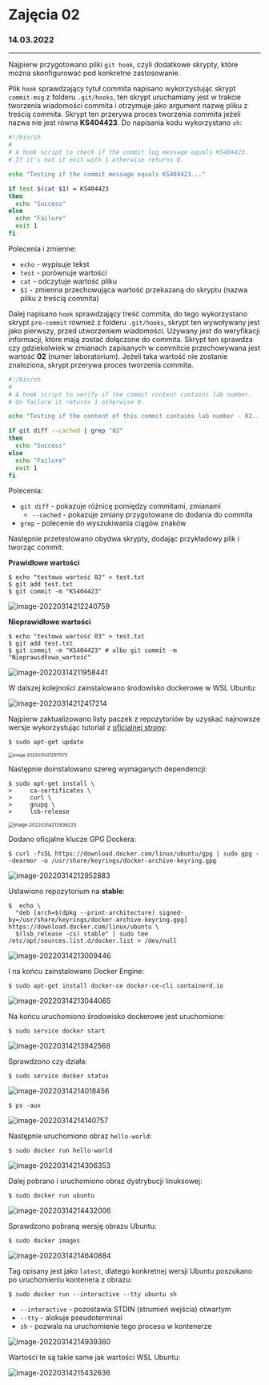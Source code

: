 # Zajęcia 02
### 14.03.2022
---

Najpierw przygotowano pliki `git hook`, czyli dodatkowe skrypty, które można skonfigurować pod konkretne zastosowanie.

Plik `hook` sprawdzający tytuł commita napisano wykorzystując skrypt `commit-msg` z folderu `.git/hooks`, ten skrypt uruchamiany jest w trakcie tworzenia wiadomości commita i otrzymuje jako argument nazwę pliku z treścią commita. Skrypt ten przerywa proces tworzenia commita jeżeli nazwa nie jest równa **KS404423**. Do napisania kodu wykorzystano `sh`:

```sh
#!/bin/sh
#
# A hook script to check if the commit log message equals KS404423.
# If it's not it exit with 1 otherwise returns 0.

echo "Testing if the commit message equals KS404423..."

if test $(cat $1) = KS404423
then
  echo "Success"
else
  echo "Failure"
  exit 1
fi
```

Polecenia i zmienne:

* `echo` - wypisuje tekst
* `test` - porównuje wartości
* `cat` - odczytuje wartość pliku
* `$1` - zmienna przechowująca wartość przekazaną do skryptu (nazwa pliku z treścią commita)

Dalej napisano `hook` sprawdzający treść commita, do tego wykorzystano skrypt `pre-commit` również z folderu `.git/hooks`, skrypt ten wywoływany jest jako pierwszy, przed utworzeniem wiadomości. Używany jest do weryfikacji informacji, które mają zostać dołączone do commita. Skrypt ten sprawdza czy gdziekolwiek w zmianach zapisanych w commitcie przechowywana jest wartość **02** (numer laboratorium). Jeżeli taka wartość nie zostanie znaleziona, skrypt przerywa proces tworzenia commita.

```sh
#!/bin/sh
#
# A hook script to verify if the commit content contains lab number.
# On failure it returns 1 otherwise 0.

echo "Testing if the content of this commit contains lab number - 02..."

if git diff --cached | grep "02"
then
  echo "Success"
else
  echo "Failure"
  exit 1
fi
```

Polecenia:

* `git diff` - pokazuje różnicę pomiędzy commitami, zmianami
  * `--cached` - pokazuje zmiany przygotowane do dodania do commita
* `grep` - polecenie do wyszukiwania ciągów znaków



Następnie przetestowano obydwa skrypty, dodając przykładowy plik i tworząc commit:

**Prawidłowe wartości**

```shell
$ echo "testowa wartość 02" > test.txt
$ git add test.txt
$ git commit -m "KS404423"
```

![image-20220314212240759](./image-20220314212240759.png)



**Nieprawidłowe wartości**

```shell
$ echo "testowa wartość 03" > test.txt
$ git add test.txt
$ git commit -m "KS404423" # albo git commit -m "Nieprawidłowa_wartość"
```

![image-20220314211958441](./image-20220314211958441.png)



W dalszej kolejności zainstalowano środowisko dockerowe w WSL Ubuntu:

![image-20220314212417214](./image-20220314212417214.png)

Najpierw zaktualizowano listy paczek z repozytoriów by uzyskać najnowsze wersje wykorzystując tutorial z [oficjalnej strony](https://docs.docker.com/engine/install/ubuntu/):

```shell
$ sudo apt-get update
```

<img src="./image-20220314212911573.png" alt="image-20220314212911573" style="zoom:60%;" />

Następnie doinstalowano szereg wymaganych dependencji:

```shell
$ sudo apt-get install \
>     ca-certificates \
>     curl \
>     gnupg \
>     lsb-release
```

<img src="./image-20220314212936225.png" alt="image-20220314212936225" style="zoom:67%;" />

Dodano oficjalne klucze GPG Dockera:

```shell
$ curl -fsSL https://download.docker.com/linux/ubuntu/gpg | sudo gpg --dearmor -o /usr/share/keyrings/docker-archive-keyring.gpg
```

![image-20220314212952883](./image-20220314212952883.png)

Ustawiono repozytorium na **stable**:

```shell
$  echo \
  "deb [arch=$(dpkg --print-architecture) signed-by=/usr/share/keyrings/docker-archive-keyring.gpg] https://download.docker.com/linux/ubuntu \
  $(lsb_release -cs) stable" | sudo tee /etc/apt/sources.list.d/docker.list > /dev/null
```

![image-20220314213009446](./image-20220314213009446.png)

I na końcu zainstalowano Docker Engine:

```shell
$ sudo apt-get install docker-ce docker-ce-cli containerd.io
```

<img src="./image-20220314213044065.png" alt="image-20220314213044065" style="zoom:100%;" />



Na końcu uruchomiono środowisko dockerowe jest uruchomione:

```shell
$ sudo service docker start
```

![image-20220314213942568](./image-20220314213942568.png)

Sprawdzono czy działa:

```shell
$ sudo service docker status
```

![image-20220314214018456](./image-20220314214018456.png)

```shell
$ ps -aux
```

![image-20220314214140757](./image-20220314214140757.png)

Następnie uruchomiono obraz `hello-world`:

```shell
$ sudo docker run hello-world
```

<img src="./image-20220314214306353.png" alt="image-20220314214306353" style="zoom:100%;" />

Dalej pobrano i uruchomiono obraz dystrybucji linuksowej:

```shell
$ sudo docker run ubuntu
```

![image-20220314214432006](./image-20220314214432006.png)

Sprawdzono pobraną wersję obrazu Ubuntu:

```shell
$ sudo docker images
```

![image-20220314214640884](./image-20220314214640884.png)

Tag opisany jest jako `latest`, dlatego konkretnej wersji Ubuntu poszukano po uruchomieniu kontenera z obrazu:

```shell
$ sudo docker run --interactive --tty ubuntu sh
```

* `--interactive` - pozostawia STDIN (strumień wejścia) otwartym
* `--tty` - alokuje pseudoterminal 
* `sh` - pozwala na uruchomienie tego procesu w kontenerze

![image-20220314214939360](./image-20220314214939360.png)

Wartości te są takie same jak wartości WSL Ubuntu:

![image-20220314215432636](./image-20220314215432636.png)
